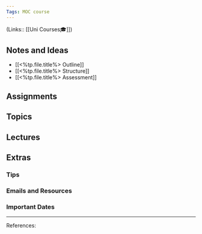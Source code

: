 ```yaml
---
Tags: MOC course
---
```

(Links:: [[Uni Courses🎓]])
## Notes and Ideas
- [[<%tp.file.title%> Outline]]
- [[<%tp.file.title%> Structure]]
- [[<%tp.file.title%> Assessment]]
## Assignments
## Topics
## Lectures
## Extras
### Tips
### Emails and Resources
### Important Dates
___
References:

